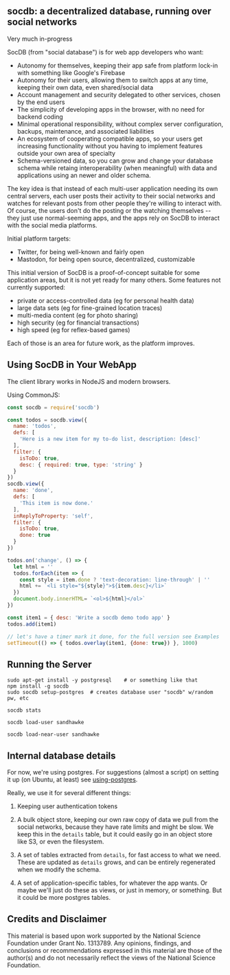 ## socdb: a decentralized database, running over social networks

Very much in-progress

SocDB (from "social database") is for web app developers who want:
* Autonomy for themselves, keeping their app safe from platform lock-in with something like Google's Firebase
* Autonomy for their users, allowing them to switch apps at any time, keeping their own data, even shared/social data
* Account management and security delegated to other services, chosen by the end users
* The simplicity of developing apps in the browser, with no need for backend coding
* Minimal operational responsibility, without complex server configuration, backups, maintenance, and associated liabilities
* An ecosystem of cooperating compatible apps, so your users get increasing functionality without you having to implement features outside your own area of specialty
* Schema-versioned data, so you can grow and change your database schema while retaing interoperability (when meaningful) with data and applications using an newer and older schema.

The key idea is that instead of each multi-user application needing
its own central servers, each user posts their activity to their
social networks and watches for relevant posts from other people
they're willing to interact with.  Of course, the users don't do the
posting or the watching themselves -- they just use normal-seeming apps,
and the apps rely on SocDB to interact with the social media platforms.

Initial platform targets:
* Twitter, for being well-known and fairly open
* Mastodon, for being open source, decentralized, customizable

This initial version of SocDB is a proof-of-concept suitable for some
application areas, but it is not yet ready for many others. Some
features not currently supported:

- private or access-controlled data (eg for personal health data)
- large data sets (eg for fine-grained location traces)
- multi-media content (eg for photo sharing)
- high security (eg for financial transactions)
- high speed (eg for reflex-based games)

Each of those is an area for future work, as the platform improves.

## Using SocDB in Your WebApp

The client library works in NodeJS and modern browsers.

Using CommonJS:

```js
const socdb = require('socdb')

const todos = socdb.view({
  name: 'todos',
  defs: [
    'Here is a new item for my to-do list, description: [desc]'
  ],
  filter: {
    isToDo: true,
    desc: { required: true, type: 'string' }
  }
})
socdb.view({
  name: 'done',
  defs: [
    'This item is now done.'
  ],
  inReplyToProperty: 'self',
  filter: {
    isToDo: true,
    done: true
  }
})

todos.on('change', () => {
  let html = ''
  todos.forEach(item => {
    const style = item.done ? 'text-decoration: line-through' | ''
    html += `<li style="${style}">${item.desc}</li>`                     
  })
  document.body.innerHTML= `<ol>${html}</ol>`
})

const item1 = { desc: 'Write a socdb demo todo app' }
todos.add(item1)

// let's have a timer mark it done, for the full version see Examples
setTimeout(() => { todos.overlay(item1, {done: true}) }, 1000)
```

## Running the Server


```
sudo apt-get install -y postgresql    # or something like that
npm install -g socdb
sudo socdb setup-postgres  # creates database user "socdb" w/random pw, etc
```

```
socdb stats
```

```
socdb load-user sandhawke
```

```
socdb load-near-user sandhawke
```

## Internal database details

For now, we're using postgres.  For suggestions (almost a script) on setting it up (on Ubuntu, at least) see [using-postgres](./using-postgres.md).

Really, we use it for several different things:

1. Keeping user authentication tokens

2. A bulk object store, keeping our own raw copy of data we pull from the social networks, because they have rate limits and might be slow.  We keep this in the `details` table, but it could easily go in an object store like S3, or even the filesystem.

3. A set of tables extracted from `details`, for fast access to what we need. These are updated as `details` grows, and can be entirely regenerated when we modify the schema.

4. A set of application-specific tables, for whatever the app wants.  Or maybe we'll just do these as views, or just in memory, or something.   But it could be more postgres tables.

## Credits and Disclaimer

This material is based upon work supported by the National Science
Foundation under Grant No. 1313789.  Any opinions, findings, and
conclusions or recommendations expressed in this material are those of
the author(s) and do not necessarily reflect the views of the National
Science Foundation.
